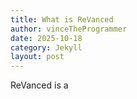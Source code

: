 ```yaml
---
title: What is ReVanced
author: vinceTheProgrammer
date: 2025-10-18
category: Jekyll
layout: post
---
```


ReVanced is a 
